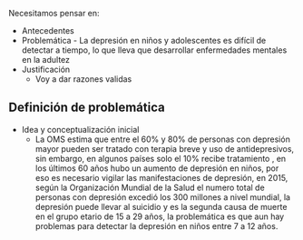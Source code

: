 Necesitamos pensar en:
- Antecedentes
- Problemática
		- La depresión en niños y adolescentes es difícil de detectar a tiempo, lo que lleva que desarrollar enfermedades mentales en la adultez
- Justificación
	- Voy a dar razones validas


## Definición de problemática

- Idea y conceptualización inicial
	- La OMS estima que entre el 60% y 80% de personas con depresión mayor pueden ser tratado con terapia breve y uso de antidepresivos, sin embargo, en algunos países solo el 10% recibe tratamiento , en los últimos 60 años hubo un aumento de depresión en niños, por eso es necesario vigilar las manifestaciones de depresión, en 2015, según la Organización Mundial de la Salud el numero total de personas con depresión excedió los 300 millones a nivel mundial, la depresión puede llevar al suicidio y es la segunda causa de muerte en el grupo etario de 15 a 29 años, la problemática es que aun hay problemas para detectar la depresión en niños entre 7 a 12 años.